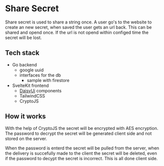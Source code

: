 # Share Secret

Share secret is used to share a string once. A user go's to the website to create an new secret,
when saved the user gets an url back. This can be shared and opend once. If the url is not opend within configed time the secret will be lost.

## Tech stack

- Go backend
  - google uuid
  - interfaces for the db
    - sample with firestore
- SvelteKit frontend
  - [DaisyUi](DaisyUi.com) components
  - TailwindCSS
  - CryptoJS

## How it works

With the help of CryptoJS the secret will be encrypted with AES encryption. The password to decrypt the secret will be generated client side and not stored on the server.

When the password is enterd the secret will be pulled from the server, when the delivery is succefully made to the client the secret will be deleted, even if the password to decypt the secret is incorrect. This is all done client side.
